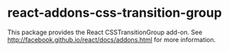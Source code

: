 # react-addons-css-transition-group

This package provides the React CSSTransitionGroup add-on. See http://facebook.github.io/react/docs/addons.html for more information.
